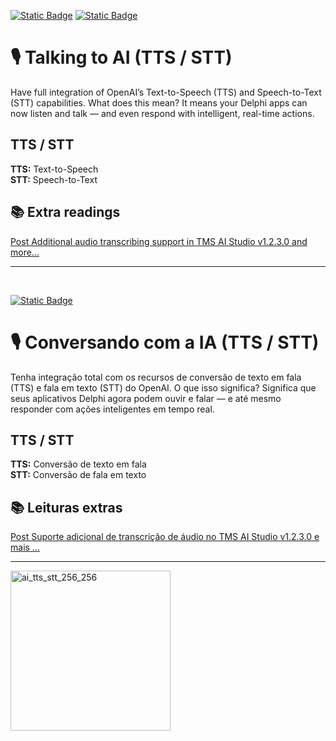[![Static Badge](https://img.shields.io/badge/English-(en)-red)](https://github.com/Code4Delphi/ia-na-pratica/tree/master/Samples/TTS_STT_Translate#%EF%B8%8F-talking-to-ai-tts--stt)
[![Static Badge](https://img.shields.io/badge/Portugu%C3%AAs-(ptBR)-green)](https://github.com/Code4Delphi/ia-na-pratica/tree/master/Samples/TTS_STT_Translate#%EF%B8%8F-conversando-com-a-ia-tts--stt)

# 🎙️ Talking to AI (TTS / STT)
Have full integration of OpenAI’s Text-to-Speech (TTS) and Speech-to-Text (STT) capabilities.
What does this mean? It means your Delphi apps can now listen and talk — and even respond with intelligent, real-time actions.

## TTS / STT
**TTS:** Text-to-Speech <br/>
**STT:** Speech-to-Text

## 📚 Extra readings
[Post Additional audio transcribing support in TMS AI Studio v1.2.3.0 and more...](https://www.tmssoftware.com/site/blog.asp?post=2396)

---

<br/>

[![Static Badge](https://img.shields.io/badge/Portugu%C3%AAs-(ptBR)-green)](https://github.com/Code4Delphi/ia-na-pratica/tree/master/Samples/TTS_STT_Translate#%EF%B8%8F-conversando-com-a-ia-tts--stt)
# 🎙️ Conversando com a IA (TTS / STT)
Tenha integração total com os recursos de conversão de texto em fala (TTS) e fala em texto (STT) do OpenAI.
O que isso significa? Significa que seus aplicativos Delphi agora podem ouvir e falar — e até mesmo responder com ações inteligentes em tempo real.

## TTS / STT
**TTS:** Conversão de texto em fala <br/>
**STT:** Conversão de fala em texto

## 📚 Leituras extras
[Post Suporte adicional de transcrição de áudio no TMS AI Studio v1.2.3.0 e mais ... ](https://www.tmssoftware.com/site/blog.asp?post=2396)

---

<img width="256" height="256" alt="ai_tts_stt_256_256" src="https://github.com/user-attachments/assets/d933bec6-6cec-4517-8f74-05c759bd6e69" />
